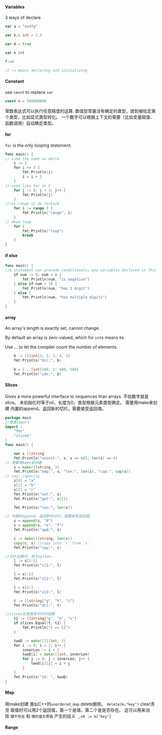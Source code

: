 #### Variables
3 ways of declare
```go
var a = "asdfg"

var b,c int = 2,5

var d = true

var e int

f:=4

// := means declaring and initializing
```
#### Constant
use `const` to replace `var`
```go
const n = 500000000
```
常数表达式可以执行任意精度的运算.
数值型常量没有确定的类型，直到被给定某个类型，比如显式类型转化。
一个数字可以根据上下文的需要（比如变量赋值、函数调用）自动确定类型。

#### for
`for` is the only looping statement.
```go
func main() {
// used the same as while
    i := 1
    for i <= 3 {
        fmt.Println(i)
        i = i + 1
    }
// used like for in C
    for j := 0; j < 3; j++ {
        fmt.Println(j)
    }
//use range to do forEach
    for i := range 3 {
        fmt.Println("range", i)
    }
// dead loop
    for {
        fmt.Println("loop")
        break
    }
}
```
#### if else
```go
func main() {
//A statement can precede conditionals; any variables declared in this statement are available in the current and all subsequent branches.
    if num := 9; num < 0 {
        fmt.Println(num, "is negative")
    } else if num < 10 {
        fmt.Println(num, "has 1 digit")
    } else {
        fmt.Println(num, "has multiple digits")
    }
}
```
#### array
An array's length is exactly set, cannot change.

By default an array is zero-valued, which for `int`s means `0`s.

Use ... to let the compiler count the number of elements.
```go
	b := [5]int{1, 2, 3, 4, 5}
	fmt.Println("dcl:", b)
	
	b = [...]int{100, 3: 400, 500}
    fmt.Println("idx:", b)
```

#### Slices
Gives a more powerful interface to sequences than arrays.
不给数字就是slice。
未初始化时等于nil，长度为0，类型根据元素类型确定。
需要用make来创建
内置的append，返回新的切片。需要接受返回值。

```go
package main
//需要import
import (
    "fmt"
    "slices"
)
func main() {

    var s []string
    fmt.Println("uninit:", s, s == nil, len(s) == 0)
// 需要用make来创建
    s = make([]string, 3)
    fmt.Println("emp:", s, "len:", len(s), "cap:", cap(s))
// cap: capacity
    s[0] = "a"
    s[1] = "b"
    s[2] = "c"
    fmt.Println("set:", s)
    fmt.Println("get:", s[2])

    fmt.Println("len:", len(s))

// 内置的append，返回新的切片。需要接受返回值。
    s = append(s, "d")
    s = append(s, "e", "f")
    fmt.Println("apd:", s)

    c := make([]string, len(s))
    copy(c, s) //copy into `c` from `s`.
    fmt.Println("cpy:", c)

//切片运算符，等于python
    l := s[2:5]
    fmt.Println("sl1:", l)

    l = s[:5]
    fmt.Println("sl2:", l)

    l = s[2:]
    fmt.Println("sl3:", l)

    t := []string{"g", "h", "i"}
    fmt.Println("dcl:", t)

//slices包里面有切片的函数
    t2 := []string{"g", "h", "i"}
    if slices.Equal(t, t2) {
        fmt.Println("t == t2")
    }

    twoD := make([][]int, 3)
    for i := 0; i < 3; i++ {
        innerLen := i + 1
        twoD[i] = make([]int, innerLen)
        for j := 0; j < innerLen; j++ {
            twoD[i][j] = i + j
        }
    }
    fmt.Println("2d: ", twoD)
}
```
#### Map
用make创建
类似C++的`unordered_map`
delete删除。 `delete(m,"key")`
clear清空
取值时可以用2个返回值，第一个是值，第二个是是否存在。 这可以用来消除 `键不存在` 和 `键的值为零值` 产生的歧义
`_,ok := m["key"]`

#### Range
